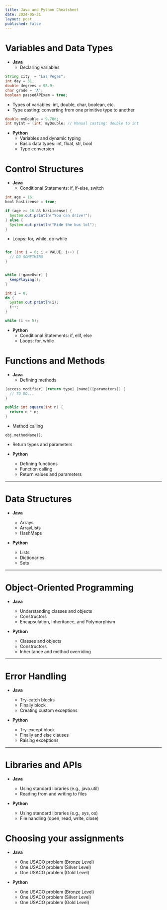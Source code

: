 ```yaml
---
title: Java and Python Cheatsheet
date: 2024-05-31
layout: post
published: false
---
```


# Variables and Data Types

- **Java**
  - Declaring variables

```java
String city  = "Las Vegas";
int day = 31;
double degrees = 98.9;
char grade = 'A';
boolean passedAPExam = true;
```
  
  - Types of variables: int, double, char, boolean, etc.
  - Type casting: converting from one primitive type to another

```java
double myDouble = 9.78d;
int myInt = (int) myDouble; // Manual casting: double to int
```
  
- **Python**
  - Variables and dynamic typing 
  - Basic data types: int, float, str, bool
  - Type conversion

# Control Structures

- **Java**
  - Conditional Statements: if, if-else, switch

```java
int age = 16;
bool hasLicense = true;

if (age >= 16 && hasLicense) {
  System.out.println("You can drive!");
} else {
  System.out.println("Ride the bus lol");
}

```
  
  - Loops: for, while, do-while
  
```java

for (int i = 0; i < VALUE; i++) {
  // DO SOMETHING
}


while (!gameOver) {
  keepPlaying();
}

int i = 0;
do {
  System.out.println(i);
  i++;
} 

while (i <= 5);
```
  
  
- **Python**
  - Conditional Statements: if, elif, else
  - Loops: for, while



# Functions and Methods

- **Java**
  - Defining methods
  
```java
[access modifier] [return type] [name]([parameters]) {
  // TO DO...
}

public int square(int n) {
  return n * n;
}
```
  
  - Method calling

`obj.methodName();`

  - Return types and parameters
  
- **Python**
  - Defining functions
  - Function calling
  - Return values and parameters

---

# Data Structures

- **Java**
  - Arrays
  - ArrayLists
  - HashMaps
  
- **Python**
  - Lists
  - Dictionaries
  - Sets

---

# Object-Oriented Programming

- **Java**
  - Understanding classes and objects
  - Constructors
  - Encapsulation, Inheritance, and Polymorphism
  
- **Python**
  - Classes and objects
  - Constructors
  - Inheritance and method overriding

---

# Error Handling

- **Java**
  - Try-catch blocks
  - Finally block
  - Creating custom exceptions
  
- **Python**
  - Try-except block
  - Finally and else clauses
  - Raising exceptions

--- 

# Libraries and APIs
- **Java**
  - Using standard libraries (e.g., java.util)
  - Reading from and writing to files
  
- **Python**
  - Using standard libraries (e.g., sys, os)
  - File handling (open, read, write, close)


# Choosing your assignments

- **Java**
  - One USACO problem (Bronze Level)
  - One USACO problem (Silver Level)
  - One USACO problem (Gold Level)
  
- **Python**
  - One USACO problem (Bronze Level)
  - One USACO problem (Silver Level)
  - One USACO problem (Gold Level)


